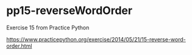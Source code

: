 # pp15-reverseWordOrder

Exercise 15 from Practice Python

https://www.practicepython.org/exercise/2014/05/21/15-reverse-word-order.html

